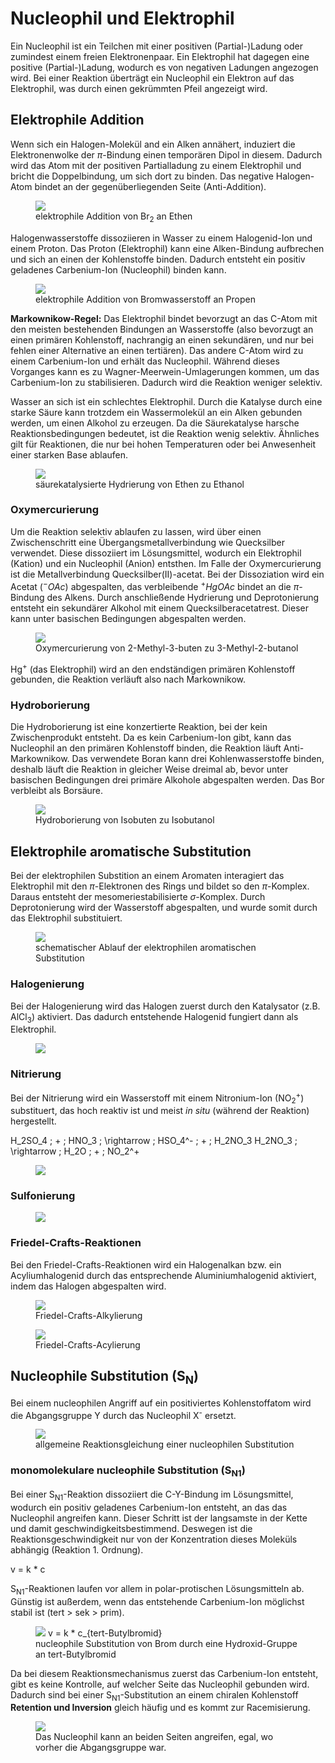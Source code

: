 # Nucleophil und Elektrophil

Ein Nucleophil ist ein Teilchen mit einer positiven (Partial-)Ladung oder zumindest einem freien Elektronenpaar. Ein Elektrophil hat dagegen eine positive (Partial-)Ladung, wodurch es von negativen Ladungen angezogen wird. Bei einer Reaktion überträgt ein Nucleophil ein Elektron auf das Elektrophil, was durch einen gekrümmten Pfeil angezeigt wird.

## Elektrophile Addition

Wenn sich ein Halogen-Molekül and ein Alken annähert, induziert die Elektronenwolke der $\pi$-Bindung einen temporären Dipol in diesem. Dadurch wird das Atom mit der positiven Partialladung zu einem Elektrophil und bricht die Doppelbindung, um sich dort zu binden. Das negative Halogen-Atom bindet an der gegenüberliegenden Seite (Anti-Addition).

<figure>
    <img src="./media/elektrophile_addition_halogen.png">
    <figcaption>elektrophile Addition von Br<sub>2</sub> an Ethen</figcaption>
</figure>

Halogenwasserstoffe dissoziieren in Wasser zu einem Halogenid-Ion und einem Proton. Das Proton (Elektrophil) kann eine Alken-Bindung aufbrechen und sich an einen der Kohlenstoffe binden. Dadurch entsteht ein positiv geladenes Carbenium-Ion (Nucleophil) binden kann.

<figure>
    <img src="./media/elektrophile_addition_halogenwasserstoff.png">
    <figcaption>elektrophile Addition von Bromwasserstoff an Propen</figcaption>
</figure>

**Markownikow-Regel:** Das Elektrophil bindet bevorzugt an das C-Atom mit den meisten bestehenden Bindungen an Wasserstoffe (also bevorzugt an einen primären Kohlenstoff, nachrangig an einen sekundären, und nur bei fehlen einer Alternative an einen tertiären). Das andere C-Atom wird zu einem Carbenium-Ion und erhält das Nucleophil. Während dieses Vorganges kann es zu Wagner-Meerwein-Umlagerungen kommen, um das Carbenium-Ion zu stabilisieren. Dadurch wird die Reaktion weniger selektiv.

Wasser an sich ist ein schlechtes Elektrophil. Durch die Katalyse durch eine starke Säure kann trotzdem ein Wassermolekül an ein Alken gebunden werden, um einen Alkohol zu erzeugen. Da die Säurekatalyse harsche Reaktionsbedingungen bedeutet, ist die Reaktion wenig selektiv. Ähnliches gilt für Reaktionen, die nur bei hohen Temperaturen oder bei Anwesenheit einer starken Base ablaufen.

<figure>
    <img src="./media/ethen_ethanol.png">
    <figcaption>säurekatalysierte Hydrierung von Ethen zu Ethanol</figcaption>
</figure>

### Oxymercurierung

Um die Reaktion selektiv ablaufen zu lassen, wird über einen Zwischenschritt eine Übergangsmetallverbindung wie Quecksilber verwendet. Diese dissoziiert im Lösungsmittel, wodurch ein Elektrophil (Kation) und ein Nucleophil (Anion) entsthen. Im Falle der Oxymercurierung ist die Metallverbindung Quecksilber(II)-acetat. Bei der Dissoziation wird ein Acetat ($^-OAc$) abgespalten, das verbleibende $^+HgOAc$ bindet an die $\pi$-Bindung des Alkens. Durch anschließende Hydrierung und Deprotonierung entsteht ein sekundärer Alkohol mit einem Quecksilberacetatrest. Dieser kann unter basischen Bedingungen abgespalten werden.

<figure>
    <img src="./media/oxymercurierung.png">
    <figcaption>Oxymercurierung von 2-Methyl-3-buten zu 3-Methyl-2-butanol</figcaption>
</figure>

Hg<sup>+</sup> (das Elektrophil) wird an den endständigen primären Kohlenstoff gebunden, die Reaktion verläuft also nach Markownikow.

### Hydroborierung

Die Hydroborierung ist eine konzertierte Reaktion, bei der kein Zwischenprodukt entsteht. Da es kein Carbenium-Ion gibt, kann das Nucleophil an den primären Kohlenstoff binden, die Reaktion läuft Anti-Markownikow. Das verwendete Boran kann drei Kohlenwasserstoffe binden, deshalb läuft die Reaktion in gleicher Weise dreimal ab, bevor unter basischen Bedingungen drei primäre Alkohole abgespalten werden. Das Bor verbleibt als Borsäure.

<figure>
    <img src="./media/hydroborierung.png">
    <figcaption>Hydroborierung von Isobuten zu Isobutanol</figcaption>
</figure>

## Elektrophile aromatische Substitution

Bei der elektrophilen Substition an einem Aromaten interagiert das Elektrophil mit den $\pi$-Elektronen des Rings und bildet so den $\pi$-Komplex. Daraus entsteht der mesomeriestabilisierte $\sigma$-Komplex. Durch Deprotonierung wird der Wasserstoff abgespalten, und wurde somit durch das Elektrophil substituiert.

<figure>
    <img src="./media/elektromatische_subst.png">
    <figcaption>schematischer Ablauf der elektrophilen aromatischen Substitution</figcaption>
</figure>

### Halogenierung

Bei der Halogenierung wird das Halogen zuerst durch den Katalysator (z.B. AlCl<sub>3</sub>) aktiviert. Das dadurch entstehende Halogenid fungiert dann als Elektrophil.

<figure>
    <img src="./media/halogenierung.png">
    <figcaption></figcaption>
</figure>

### Nitrierung

Bei der Nitrierung wird ein Wasserstoff mit einem Nitronium-Ion (NO<sub>2</sub><sup>+</sup>) substituert, das hoch reaktiv ist und meist *in situ* (während der Reaktion) hergestellt.

<Formulae> H_2SO_4 \; + \; HNO_3 \; \rightarrow \; HSO_4^- \; + \; H_2NO_3 </Formulae>
<Formulae> H_2NO_3 \; \rightarrow \; H_2O \; + \; NO_2^+ </Formulae>

<figure>
    <img src="./media/nitrierung.png">
    <figcaption></figcaption>
</figure>

### Sulfonierung

<figure>
    <img src="./media/sulfonierung.png">
    <figcaption></figcaption>
</figure>

### Friedel-Crafts-Reaktionen

Bei den Friedel-Crafts-Reaktionen wird ein Halogenalkan bzw. ein Acyliumhalogenid durch das entsprechende Aluminiumhalogenid aktiviert, indem das Halogen abgespalten wird.

<figure>
    <img src="./media/fc_alkylierung.png">
    <figcaption>Friedel-Crafts-Alkylierung</figcaption>
</figure>

<figure>
    <img src="./media/fc_acylierung.png">
    <figcaption>Friedel-Crafts-Acylierung</figcaption>
</figure>

## Nucleophile Substitution (S<sub>N</sub>)

Bei einem nucleophilen Angriff auf ein positiviertes Kohlenstoffatom wird die Abgangsgruppe Y durch das Nucleophil X<sup>-</sup> ersetzt.

<figure>
    <img src="./media/nuc_subst.png">
    <figcaption>allgemeine Reaktionsgleichung einer nucleophilen Substitution</figcaption>
</figure>

### monomolekulare nucleophile Substitution (S<sub>N1</sub>)

Bei einer S<sub>N1</sub>-Reaktion dissoziiert die C-Y-Bindung im Lösungsmittel, wodurch ein positiv geladenes Carbenium-Ion entsteht, an das das Nucleophil angreifen kann. Dieser Schritt ist der langsamste in der Kette und damit geschwindigkeitsbestimmend. Deswegen ist die Reaktionsgeschwindigkeit nur von der Konzentration dieses Moleküls abhängig (Reaktion 1. Ordnung).

<Formulae> v = k * c </Formulae>

S<sub>N1</sub>-Reaktionen laufen vor allem in polar-protischen Lösungsmitteln ab. Günstig ist außerdem, wenn das entstehende Carbenium-Ion möglichst stabil ist (tert > sek > prim).

<figure>
    <img src="./media/sn1.png">
    <Formulae> v = k * c_{tert-Butylbromid} </Formulae>
    <figcaption>nucleophile Substitution von Brom durch eine Hydroxid-Gruppe an tert-Butylbromid</figcaption>
</figure>

Da bei diesem Reaktionsmechanismus zuerst das Carbenium-Ion entsteht, gibt es keine Kontrolle, auf welcher Seite das Nucleophil gebunden wird. Dadurch sind bei einer S<sub>N1</sub>-Substitution an einem chiralen Kohlenstoff **Retention und Inversion** gleich häufig und es kommt zur Racemisierung.

<figure>
    <img src="./media/racemisierung.png">
    <figcaption>Das Nucleophil kann an beiden Seiten angreifen, egal, wo vorher die Abgangsgruppe war.</figcaption>
</figure>
